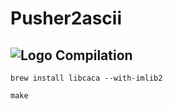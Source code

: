 Pusher2ascii
============

![Logo](https://github.com/pusher/pusher-to-ascii/raw/master/LOGO.svg)
Compilation
-----------

`brew install libcaca --with-imlib2`

`make`
